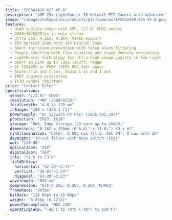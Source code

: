 ```yaml
---
title: "IPC6424SR-X25-VF-B"
description: "4MP 25x LightHunter IR Network PTZ Camera with advanced features for bright and clear imaging in ultra-low light environments"
image: "/images/categories/products/ptz-cameras/IPC6424SR-X25-VF-B.png"
features:
  - High quality image with 4MP, 1/2.8" CMOS sensor
  - 2688×1520@30fps in main stream
  - Ultra 265, H.265, H.264, MJPEG support
  - 25X Optical Zoom with 16X Digital Zoom
  - Smart intrusion prevention with false alarm filtering
  - People Counting with flow counting and crowd density monitoring
  - LightHunter technology for ultra-high image quality in low light
  - Smart IR with up to 100m (328ft) range
  - DC 12V±25% or PoE+ (IEEE 802.3at) power
  - Alarm 2 in and 1 out, Audio 1 in and 1 out
  - IP67 ingress protection
  - IK10 vandal resistant
price: "Contact Sales"
specifications:
  sensor: "1/2.8\" CMOS"
  resolution: "4MP (2688×1520)"
  focalLength: "4.8 to 120 mm"
  irRange: "100 m (328.1 ft)"
  powerSupply: "DC 12V±25% or PoE+ (IEEE 802.3at)"
  protection: "IP67, IK10"
  storage: "NAS, Edge Storage (SD card up to 256GB)"
  dimensions: "Ø 162 x 295mm (Ø 6.4\" x 11.6\") (Ø x H)"
  minIllumination: "Color: 0.003 Lux (F1.5, AGC ON), 0 Lux with IR"
  dayNight: "IR-cut filter with auto switch (ICR)"
  wdr: "120 dB"
  opticalZoom: "25X"
  digitalZoom: "16X"
  iris: "F1.5 to F3.8"
  fieldOfView:
    horizontal: "52.20°~2.74°"
    vertical: "30.81°~1.54°"
    diagonal: "64.20°~3.23°"
  wavelength: "850 nm"
  compression: "Ultra 265, H.265, H.264, MJPEG"
  frameRate: "30fps"
  bitRate: "128 Kbps to 16 Mbps"
  weight: "3.05kg (6.72lb)"
  powerConsumption: "MAX 21W"
  operatingTemp: "-40°C to 70°C (-40°F to 158°F)"
---
```

